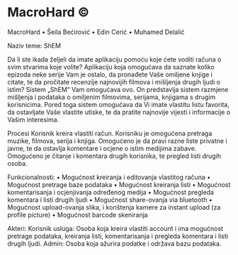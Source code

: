 # MacroHard ©

MacroHard 
•	Šeila Bećirović
•	Edin Cerić
•	Muhamed Delalić

Naziv teme: ShEM

Da li ste ikada željeli da imate aplikaciju pomoću koje ćete voditi računa o svim stvarima koje volite? Aplikaciju koja omogućava da saznate koliko epizoda neke serije Vam je ostalo, da pronađete Vaše omiljene knjige i citate, te da pročitate recenzije najnovijih filmova i mišljenja drugih ljudi o istim? Sistem „ShEM“  Vam omogućava ovo. On predstavlja sistem razmjene mišljenja i podataka o omiljenim filmovima, serijama, knjigama s drugim korisnicima. Pored toga sistem omogućava da Vi imate vlastitu listu favorita, da ostavljate Vaše vlastite utiske, te da pratite najnovije vijesti i informacije o Vašim interesima.

Procesi 
Korisnik kreira vlastiti račun. Korisniku je omogućena pretraga muzike, filmova, serija i knjiga. Omogućeno je da pravi razne liste privatne i javne, te da ostavlja komentare i ocjene o istim medijima zabave. Omogućeno je čitanje i komentara drugih korisnika, te pregled listi drugih osoba.

Funkcionalnosti:
•	Mogućnost kreiranja i editovanja vlastitog računa
•	Mogućnost pretrage baze podataka
•	Mogućnost kreiranja listi
•	Mogućnost komentarisanja i ocjenjivanja određenog medija
•	Mogućnost pregleda komentara i listi drugih ljudi
•	Mogućnost share-ovanja via bluetooth
•	Mogućnost upload-ovanja slika, i korištenja kamere za instant upload (za profile picture)
•	Mogućnost barcode skeniranja

Akteri:
Korisnik usluga: Osoba koja kreira vlastiti account i ima mogućnost pretrage podataka, kreiranja listi, komentarisanja i pregleda komentara i listi drugih ljudi.
Admin: Osoba koja ažurira podatke i održava bazu podataka.

